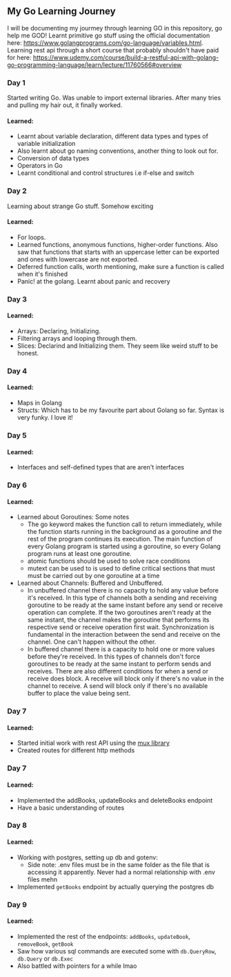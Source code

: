 ## My Go Learning Journey

I will be documenting my jourmey through learning GO in this repository, go help me GOD! Learnt primitive go stuff using the official documentation here: https://www.golangprograms.com/go-language/variables.html. Learning rest api through a short course that probably shouldn't have paid for here: https://www.udemy.com/course/build-a-restful-api-with-golang-go-programming-language/learn/lecture/11760566#overview

### Day 1

Started writing Go. Was unable to import external libraries. After many tries and pulling my hair out, it finally worked.

#### Learned:
- Learnt about variable declaration, different data types and types of variable initialization
- Also learnt about go naming conventions, another thing to look out for.
- Conversion of data types
- Operators in Go
- Learnt conditional and control structures i.e if-else and switch

### Day 2
Learning about strange Go stuff. Somehow exciting

#### Learned:
- For loops.
- Learned functions, anonymous functions, higher-order functions. Also saw that functions that starts with an uppercase letter can be exported and ones with lowercase are not exported.
- Deferred function calls, worth mentioning, make sure a function is called when it's finished
- Panic! at the golang. Learnt about panic and recovery

### Day 3

#### Learned:
- Arrays: Declaring, Initializing.
- Filtering arrays and looping through them.
- Slices: Declarind and Initializing them. They seem like weird stuff to be honest.

### Day 4

#### Learned:
- Maps in Golang
- Structs: Which has to be my favourite part about Golang so far. Syntax is very funky. I love it!

### Day 5

#### Learned:
- Interfaces and self-defined types that are aren't interfaces

### Day 6

#### Learned:
- Learned about Goroutines: Some notes
    - The go keyword makes the function call to return immediately, while the function starts running in the background as a goroutine and the rest of the program continues its execution. The main function of every Golang program is started using a goroutine, so every Golang program runs at least one goroutine.
    - atomic functions should be used to solve race conditions
    - mutext can be used to is used to define critical sections that must must be carried out by one goroutine at a time
- Learned about Channels: Buffered and Unbuffered.
    - In unbuffered channel there is no capacity to hold any value before it's received. In this type of channels both a sending and receiving goroutine to be ready at the same instant before any send or receive operation can complete. If the two goroutines aren't ready at the same instant, the channel makes the goroutine that performs its respective send or receive operation first wait. Synchronization is fundamental in the interaction between the send and receive on the channel. One can't happen without the other.
    - In buffered channel there is a capacity to hold one or more values before they're received. In this types of channels don't force goroutines to be ready at the same instant to perform sends and receives. There are also different conditions for when a send or receive does block. A receive will block only if there's no value in the channel to receive. A send will block only if there's no available buffer to place the value being sent.

### Day 7

#### Learned:
- Started initial work with rest API using the [mux library](github.com/gorilla/mux)
- Created routes for different http methods

### Day 7

#### Learned:
- Implemented the addBooks, updateBooks and deleteBooks endpoint
- Have a basic understanding of routes

### Day 8

#### Learned:
- Working with postgres, setting up db and gotenv:
    - Side note: .env files must be in the same folder as the file that is accessing it apparently. Never had a normal relationship with .env files mehn
- Implemented `getBooks` endpoint by actually querying the postgres db

### Day 9

#### Learned:
- Implemented the rest of the endpoints: `addBooks`, `updateBook`, `removeBook`, `getBook`
- Saw how various sql commands are executed some with `db.QueryRow`, `db.Query` or `db.Exec`
- Also battled with pointers for a while lmao